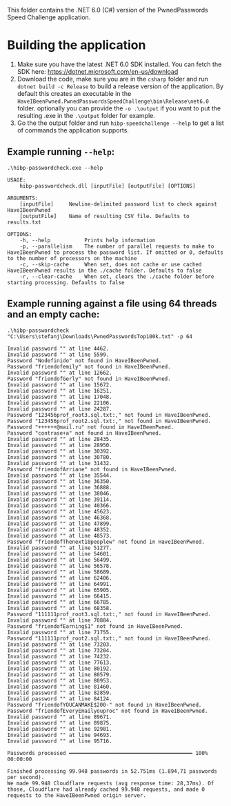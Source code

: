 ﻿This folder contains the .NET 6.0 (C#) version of the PwnedPasswords Speed Challenge application.

# Building the application
1. Make sure you have the latest .NET 6.0 SDK installed. You can fetch the SDK here: https://dotnet.microsoft.com/en-us/download
2. Download the code, make sure you are in the `csharp` folder and run `dotnet build -c Release` to build a release version of the application. By default this creates an executable in the `HaveIBeenPwned.PwnedPasswordsSpeedChallenge\bin\Release\net6.0` folder. optionally you can provide the `-o .\output` if you want to put the resulting .exe in the `.\output` folder for example.
3. Go the the output folder and run `hibp-speedchallenge --help` to get a list of commands the application supports.

## Example running `--help`:
```
.\hibp-passwordcheck.exe --help

USAGE:
    hibp-passwordcheck.dll [inputFile] [outputFile] [OPTIONS]

ARGUMENTS:
    [inputFile]     Newline-delimited password list to check against HaveIBeenPwned
    [outputFile]    Name of resulting CSV file. Defaults to results.txt

OPTIONS:
    -h, --help           Prints help information
    -p, --parallelism    The number of parallel requests to make to HaveIBeenPwned to process the password list. If omitted or 0, defaults to the number of processors on the machine
    -c, --skip-cache     When set, does not cache or use cached HaveIBeenPwned results in the ./cache folder. Defaults to false
    -r, --clear-cache    When set, clears the ./cache folder before starting processing. Defaults to false
```

## Example running against a file using 64 threads and an empty cache:
```
.\hibp-passwordcheck "C:\Users\stefanj\Downloads\PwnedPasswordsTop100k.txt" -p 64

Invalid password "" at line 4462.
Invalid password "" at line 5599.
Password "Nodefinido" not found in HaveIBeenPwned.
Password "friendofemily" not found in HaveIBeenPwned.
Invalid password "" at line 12662.
Password "friendofGerly" not found in HaveIBeenPwned.
Invalid password "" at line 15672.
Invalid password "" at line 16251.
Invalid password "" at line 17048.
Invalid password "" at line 22106.
Invalid password "" at line 24287.
Password "123456prof_root3.sql.txt:," not found in HaveIBeenPwned.
Password "123456prof_root2.sql.txt:," not found in HaveIBeenPwned.
Password "++++++@mail.ru" not found in HaveIBeenPwned.
Password "contrase+a" not found in HaveIBeenPwned.
Invalid password "" at line 28435.
Invalid password "" at line 28950.
Invalid password "" at line 30392.
Invalid password "" at line 30780.
Invalid password "" at line 31432.
Password "friendofArriane" not found in HaveIBeenPwned.
Invalid password "" at line 35544.
Invalid password "" at line 36350.
Invalid password "" at line 36888.
Invalid password "" at line 38046.
Invalid password "" at line 39114.
Invalid password "" at line 40366.
Invalid password "" at line 45623.
Invalid password "" at line 46368.
Invalid password "" at line 47899.
Invalid password "" at line 48352.
Invalid password "" at line 48573.
Password "friendofThenext18peoplew" not found in HaveIBeenPwned.
Invalid password "" at line 51277.
Invalid password "" at line 54601.
Invalid password "" at line 56499.
Invalid password "" at line 56578.
Invalid password "" at line 58689.
Invalid password "" at line 62406.
Invalid password "" at line 64991.
Invalid password "" at line 65905.
Invalid password "" at line 66415.
Invalid password "" at line 66785.
Invalid password "" at line 68358.
Password "111111prof_root3.sql.txt:," not found in HaveIBeenPwned.
Invalid password "" at line 70884.
Password "friendofEarning$1" not found in HaveIBeenPwned.
Invalid password "" at line 71755.
Password "111111prof_root2.sql.txt:," not found in HaveIBeenPwned.
Invalid password "" at line 73203.
Invalid password "" at line 73204.
Invalid password "" at line 74232.
Invalid password "" at line 77613.
Invalid password "" at line 80192.
Invalid password "" at line 80579.
Invalid password "" at line 80953.
Invalid password "" at line 81460.
Invalid password "" at line 82859.
Invalid password "" at line 84124.
Password "friendofYOUCANMAKE$200-" not found in HaveIBeenPwned.
Password "friendofEveryEmailyouproc" not found in HaveIBeenPwned.
Invalid password "" at line 89671.
Invalid password "" at line 89875.
Invalid password "" at line 92981.
Invalid password "" at line 94693.
Invalid password "" at line 95716.

Passwords processed ━━━━━━━━━━━━━━━━━━━━━━━━━━━━━━━━━━━━━━━━ 100% 00:00:00

Finished processing 99.948 passwords in 52.751ms (1.894,71 passwords per second).
We made 99.948 Cloudflare requests (avg response time: 28,37ms). Of those, Cloudflare had already cached 99.948 requests, and made 0 requests to the HaveIBeenPwned origin server.
```
